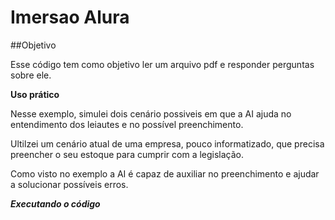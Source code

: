 # Imersao Alura

##Objetivo

Esse código tem como objetivo ler um arquivo pdf e responder perguntas sobre ele.

**Uso prático**

Nesse exemplo, simulei dois cenário possiveis em que a AI ajuda no entendimento dos leiautes e no possível preenchimento.

Ultilzei um cenário atual de uma empresa, pouco informatizado, que precisa preencher o seu estoque para cumprir com a legislação.

Como visto no exemplo a AI é capaz de auxiliar no preenchimento e ajudar a solucionar possíveis erros. 


***Executando o código***
